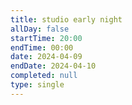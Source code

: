 ```yaml
---
title: studio early night
allDay: false
startTime: 20:00
endTime: 00:00
date: 2024-04-09
endDate: 2024-04-10
completed: null
type: single
---
```

